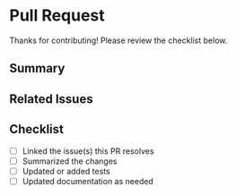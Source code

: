 # Pull Request

Thanks for contributing! Please review the checklist below.

## Summary
<!-- Provide a concise description of your changes -->

## Related Issues
<!-- Link relevant issues with closing keywords (e.g., Closes #123) -->

## Checklist
- [ ] Linked the issue(s) this PR resolves
- [ ] Summarized the changes
- [ ] Updated or added tests
- [ ] Updated documentation as needed
